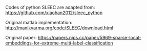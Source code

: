Codes of python SLEEC are adapted from: https://github.com/xiaohan2012/sleec_python 

Original matlab implementation: http://manikvarma.org/code/SLEEC/download.html

Original paper: https://papers.nips.cc/paper/5969-sparse-local-embeddings-for-extreme-multi-label-classification
